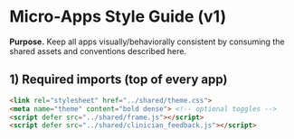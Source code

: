 # Micro-Apps Style Guide (v1)

**Purpose.** Keep all apps visually/behaviorally consistent by consuming the shared assets and conventions described here.

## 1) Required imports (top of every app)
```html
<link rel="stylesheet" href="../shared/theme.css">
<meta name="theme" content="bold dense"> <!-- optional toggles -->
<script defer src="../shared/frame.js"></script>
<script defer src="../shared/clinician_feedback.js"></script>
